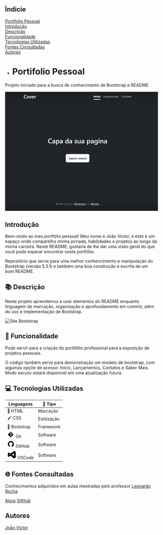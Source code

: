 ## Ìndicie

[Portifolio Pessoal](#portifolio-pessoal)  
[Introdução](#introdução)  
[Descrição](#descrição)  
[Funcionalidade](#funcionalidade)  
[Tecnologias Utilizadas](#tecnologias-utilizadas)  
[Fontes Consultadas](#fontes-consultadas)  
[Autores](#autores)  

* # Portifolio Pessoal

Projeto iniciado para a busca de conhecimento de Bootstrap e README

![Capa do projeto](imgs/page.png)  


##  Introdução

Bem-vindo ao meu portfólio pessoal! Meu nome é João Victor, e este é um espaço onde compartilho minha jornada, habilidades e projetos ao longo da minha carreira. Neste README, gostaria de lhe dar uma visão geral do que você pode esperar encontrar neste portfólio.

Repositório que serve para uma melhor conhencimento e manipulação do Bootstrap (versão 5.3.1) e também uma boa construção e escrita de um bom README. 

## 📚 Descrição

Neste projeto aprendemos a usar elementos do README enquanto linguagem de marcação, organização e aprofundamento em commit, além do uso e implementação de Bootstrap.

![Site Bootstrap](img/printpagebootstrap.png)

## :hammer: Funcionalidade
Pode servir para a criação do portifólio profissional para a expozição de projetos pessoais.

O código também serve para demonstração um modelo de bootstrap, com algumas opçõe de acesso: Início, Lançamentos, Contatos e Saber Mais. Modo escuro estará disponível em uma atualização futura.

## 💻 Tecnologias Utilizadas

| Linguagens |  📘 Tipo     |
|------------|------------|
| 📄  HTML    |  Marcação  |
|  🖌️  CSS     |  Estilização  |
|📖 Bootstrap |  Framework  |
| ![Icon Git](imgs/icons8-git-24.png) Git  |  Software  |
| ![Icon GitHub](imgs/icons8-github-24.png) GitHub|  Software  |
| ![Icon VSCode](imgs/icons8-visual-studio-30.png) VSCode|  Software  |

## 🌐 Fontes Consultadas

Conhecimentos adquiridos em aulas mestradas pelo professor [Leonardo Rocha](https://github.com/leonardossrocha)

[Alura](https://www.alura.com.br/artigos/escrever-bom-readme)
[GitHub](https://gist.github.com/lohhans/f8da0b147550df3f96914d3797e9fb89)

## Autores

[João Victor](https://github.com/joaovictorgit21)
